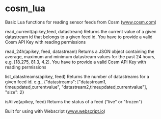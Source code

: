 cosm_lua
========
Basic Lua functions for reading sensor feeds from Cosm (www.cosm.com)

read_current(apikey,feed, datastream)
Returns the current value of a given datastream id that belongs to a given feed id.
You have to provide a valid Cosm API Key with reading permissions

read_24h(apikey, feed, datastream)
Returns a JSON object containing the average, maximum and minimum datastream values for the past 24 hours, e.g. [18.275, 81.3, 4.2].
You have to provide a valid Cosm API Key with reading permissions

list_datastreams(apikey, feed)
Returns the number of datastreams for a given feed id.
e.g., {"datastreams": ["datastream1, timeupdated,currentvalue", "datastream2,timeupdated,currentvalue"], "size": 2}

isAlive(apikey, feed)
Returns the status of a feed ("live" or "frozen")

Built for using with Webscript (www.webscript.io)
